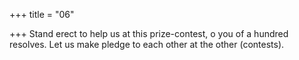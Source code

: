 +++
title = "06"

+++
Stand erect to help us at this prize-contest, o you of a hundred resolves. Let us make pledge to each other at the other (contests).